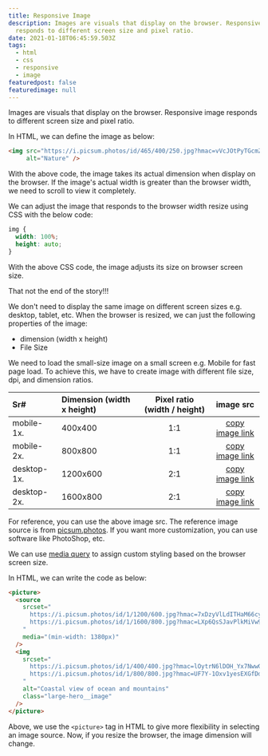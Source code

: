 ```yaml
---
title: Responsive Image
description: Images are visuals that display on the browser. Responsive image
  responds to different screen size and pixel ratio.
date: 2021-01-18T06:45:59.503Z
tags:
  - html
  - css
  - responsive
  - image
featuredpost: false
featuredimage: null
---
```

Images are visuals that display on the browser. Responsive image responds to different screen size and pixel ratio.

In HTML, we can define the image as below:

```html
<img src="https://i.picsum.photos/id/465/400/250.jpg?hmac=vVcJOtPyTGcmZWyVhATYztYAIGgUqDrUbs2hi4-Y5uM"
     alt="Nature" />
```

With the above code, the image takes its actual dimension when display on the browser. If the image's actual width is greater than the browser width, we need to scroll to view it completely.

We can adjust the image that responds to the browser width resize using CSS with the below code:

```css
img {
  width: 100%;
  height: auto;
}
```

With the above CSS code, the image adjusts its size on browser screen size.

That not the end of the story!!!

We don't need to display the same image on different screen sizes e.g. desktop, tablet, etc. When the browser is resized, we can just the following properties of the image:

- dimension (width x height)
- File Size

We need to load the small-size image on a small screen e.g. Mobile for fast page load. To achieve this, we have to create image with different file size, dpi, and dimension ratios.

|Sr# | Dimension (width x height) | Pixel ratio (width / height) | image src | 
|:--- |:---- |:----:|:----:|
|mobile-1x.| 400x400 | 1:1 | [copy image link](https://i.picsum.photos/id/1/400/400.jpg?hmac=lOytrN6lDOH_Yx7NwwGIaCtxp6pyuH2V4hD6Eac-VI0) |
|mobile-2x.| 800x800 | 1:1 | [copy image link](https://i.picsum.photos/id/1/800/800.jpg?hmac=UF7Y-1Oxv1yesEXGfDd1wixbr41dJs6Osx-YS-2TLvM) |
|desktop-1x.| 1200x600 | 2:1 | [copy image link](https://i.picsum.photos/id/1/1200/600.jpg?hmac=7xDzyVlLdITHaM66cy-yrgS6i437QYFJJ1PNYcJTO3Y) |
|desktop-2x.| 1600x800 | 2:1 | [copy image link](https://i.picsum.photos/id/1/1600/800.jpg?hmac=LXp6QsSJavPlkMiVw9XVNVVgy3EWw2paL3BP0O4iFfs) |

For reference, you can use the above image src. The reference image source is from [picsum.photos](https://picsum.photos). If you want more customization, you can use software like PhotoShop, etc.

We can use [media query](https://taimoorsattar.dev/blogs/media-queries-in-css) to assign custom styling based on the browser screen size.

In HTML, we can write the code as below:


```html
<picture>
  <source
    srcset="
      https://i.picsum.photos/id/1/1200/600.jpg?hmac=7xDzyVlLdITHaM66cy-yrgS6i437QYFJJ1PNYcJTO3Y        1920w,
      https://i.picsum.photos/id/1/1600/800.jpg?hmac=LXp6QsSJavPlkMiVw9XVNVVgy3EWw2paL3BP0O4iFfs 3840w
    "
    media="(min-width: 1380px)"
  />
  <img
    srcset="
      https://i.picsum.photos/id/1/400/400.jpg?hmac=lOytrN6lDOH_Yx7NwwGIaCtxp6pyuH2V4hD6Eac-VI0         640w,
      https://i.picsum.photos/id/1/800/800.jpg?hmac=UF7Y-1Oxv1yesEXGfDd1wixbr41dJs6Osx-YS-2TLvM 1280w
    "
    alt="Coastal view of ocean and mountains"
    class="large-hero__image"
  />
</picture>
```

Above, we use the `<picture>` tag in HTML to give more flexibility in selecting an image source. Now, if you resize the browser, the image dimension will change.